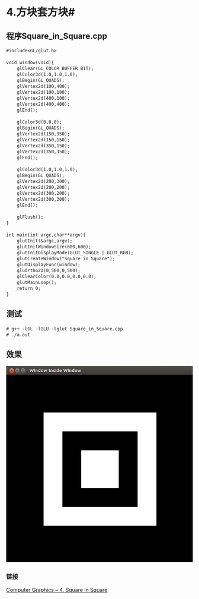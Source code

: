 # 4.方块套方块#

## 程序Square_in_Square.cpp ##
 
	#include<GL/glut.h>
 
	void window(void){
    	glClear(GL_COLOR_BUFFER_BIT);
    	glColor3d(1.0,1.0,1.0);
    	glBegin(GL_QUADS);
    	glVertex2d(100,400);
    	glVertex2d(100,100);
    	glVertex2d(400,100);
    	glVertex2d(400,400);
    	glEnd();
     
    	glColor3d(0,0,0);
    	glBegin(GL_QUADS);
    	glVertex2d(150,350);
    	glVertex2d(150,150);
    	glVertex2d(350,150);
    	glVertex2d(350,350);
    	glEnd();
 
    	glColor3d(1.0,1.0,1.0);
    	glBegin(GL_QUADS);
    	glVertex2d(200,300);
    	glVertex2d(200,200);
    	glVertex2d(300,200);
    	glVertex2d(300,300);
    	glEnd();
     
    	glFlush();
	}
 
	int main(int argc,char**argv){
    	glutInit(&argc,argv);
    	glutInitWindowSize(600,600);
    	glutInitDisplayMode(GLUT_SINGLE | GLUT_RGB);
    	glutCreateWindow("Square in Square");
    	glutDisplayFunc(window);
    	gluOrtho2D(0,500,0,500);
    	glClearColor(0.0,0.0,0.0,0.0);
    	glutMainLoop();
    	return 0;
	}

## 测试 ##

	# g++ -lGL -lGLU -lglut Square_in_Square.cpp
	# ./a.out

## 效果 ##
	
![](./img/Square.png)

### 链接 ###

[Computer Graphics – 4. Square in Square](http://www.techtofun.com/2013/08/13/computer-graphics-4-square-in-square/)